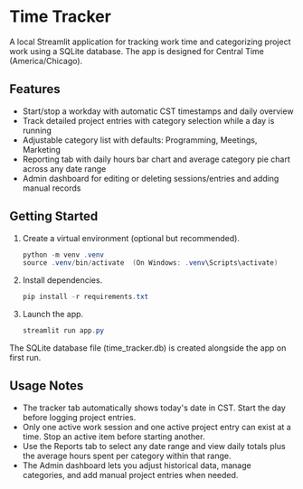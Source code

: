 # Time Tracker

A local Streamlit application for tracking work time and categorizing project work using a SQLite database. The app is designed for Central Time (America/Chicago).

## Features
- Start/stop a workday with automatic CST timestamps and daily overview
- Track detailed project entries with category selection while a day is running
- Adjustable category list with defaults: Programming, Meetings, Marketing
- Reporting tab with daily hours bar chart and average category pie chart across any date range
- Admin dashboard for editing or deleting sessions/entries and adding manual records

## Getting Started
1. Create a virtual environment (optional but recommended).
    ```powershell
    python -m venv .venv
    source .venv/bin/activate  (On Windows: .venv\Scripts\activate)
    ```

2. Install dependencies.
    ```powershell
    pip install -r requirements.txt
    ```

3. Launch the app.
    ```powershell
    streamlit run app.py
    ```
    
The SQLite database file (time_tracker.db) is created alongside the app on first run.

## Usage Notes
- The tracker tab automatically shows today's date in CST. Start the day before logging project entries.
- Only one active work session and one active project entry can exist at a time. Stop an active item before starting another.
- Use the Reports tab to select any date range and view daily totals plus the average hours spent per category within that range.
- The Admin dashboard lets you adjust historical data, manage categories, and add manual project entries when needed.
